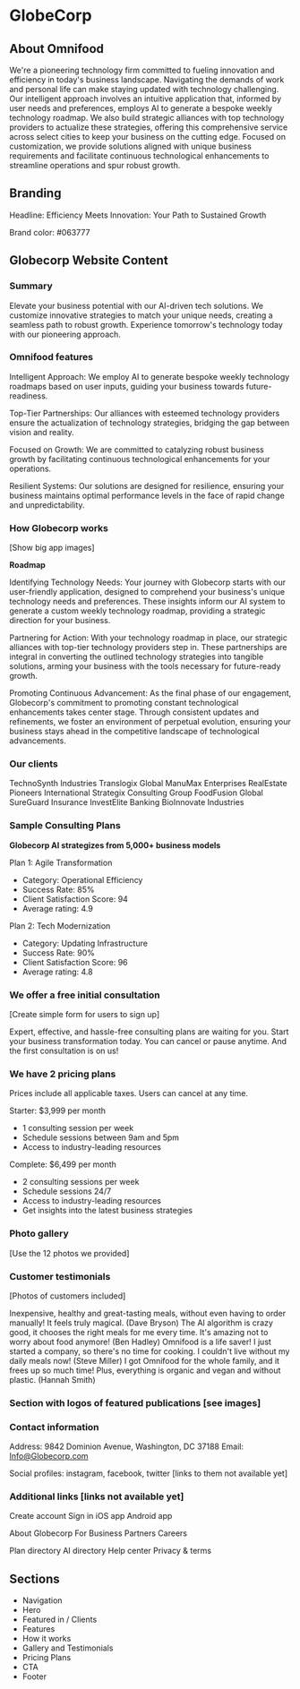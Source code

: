 # GlobeCorp

## About Omnifood

We're a pioneering technology firm committed to fueling innovation and efficiency in today's business landscape. Navigating the demands of work and personal life can make staying updated with technology challenging. Our intelligent approach involves an intuitive application that, informed by user needs and preferences, employs AI to generate a bespoke weekly technology roadmap. We also build strategic alliances with top technology providers to actualize these strategies, offering this comprehensive service across select cities to keep your business on the cutting edge. Focused on customization, we provide solutions aligned with unique business requirements and facilitate continuous technological enhancements to streamline operations and spur robust growth.

## Branding

Headline: Efficiency Meets Innovation: Your Path to Sustained Growth

Brand color: #063777

## Globecorp Website Content

### Summary

Elevate your business potential with our AI-driven tech solutions. We customize innovative strategies to match your unique needs, creating a seamless path to robust growth. Experience tomorrow's technology today with our pioneering approach.

### Omnifood features

Intelligent Approach: We employ AI to generate bespoke weekly technology roadmaps based on user inputs, guiding your business towards future-readiness.

Top-Tier Partnerships: Our alliances with esteemed technology providers ensure the actualization of technology strategies, bridging the gap between vision and reality.

Focused on Growth: We are committed to catalyzing robust business growth by facilitating continuous technological enhancements for your operations.

Resilient Systems: Our solutions are designed for resilience, ensuring your business maintains optimal performance levels in the face of rapid change and unpredictability.

### How Globecorp works

[Show big app images]

**Roadmap**

Identifying Technology Needs: Your journey with Globecorp starts with our user-friendly application, designed to comprehend your business's unique technology needs and preferences. These insights inform our AI system to generate a custom weekly technology roadmap, providing a strategic direction for your business.

Partnering for Action: With your technology roadmap in place, our strategic alliances with top-tier technology providers step in. These partnerships are integral in converting the outlined technology strategies into tangible solutions, arming your business with the tools necessary for future-ready growth.

Promoting Continuous Advancement: As the final phase of our engagement, Globecorp's commitment to promoting constant technological enhancements takes center stage. Through consistent updates and refinements, we foster an environment of perpetual evolution, ensuring your business stays ahead in the competitive landscape of technological advancements.

### Our clients

TechnoSynth Industries
Translogix Global
ManuMax Enterprises
RealEstate Pioneers International
Strategix Consulting Group
FoodFusion Global
SureGuard Insurance
InvestElite Banking
BioInnovate Industries

### Sample Consulting Plans

**Globecorp AI strategizes from 5,000+ business models**

Plan 1: Agile Transformation

- Category: Operational Efficiency
- Success Rate: 85%
- Client Satisfaction Score: 94
- Average rating: 4.9

Plan 2: Tech Modernization

- Category: Updating Infrastructure
- Success Rate: 90%
- Client Satisfaction Score: 96
- Average rating: 4.8

### We offer a free initial consultation

[Create simple form for users to sign up]

Expert, effective, and hassle-free consulting plans are waiting for you. Start your business transformation today. You can cancel or pause anytime. And the first consultation is on us!

### We have 2 pricing plans

Prices include all applicable taxes. Users can cancel at any time.

Starter: $3,999 per month

- 1 consulting session per week
- Schedule sessions between 9am and 5pm
- Access to industry-leading resources

Complete: $6,499 per month

- 2 consulting sessions per week
- Schedule sessions 24/7
- Access to industry-leading resources
- Get insights into the latest business strategies

### Photo gallery

[Use the 12 photos we provided]

### Customer testimonials

[Photos of customers included]

Inexpensive, healthy and great-tasting meals, without even having to order manually! It feels truly magical. (Dave Bryson)
The AI algorithm is crazy good, it chooses the right meals for me every time. It's amazing not to worry about food anymore! (Ben Hadley)
Omnifood is a life saver! I just started a company, so there's no time for cooking. I couldn't live without my daily meals now! (Steve Miller)
I got Omnifood for the whole family, and it frees up so much time! Plus, everything is organic and vegan and without plastic. (Hannah Smith)

### Section with logos of featured publications [see images]

### Contact information

Address: 9842 Dominion Avenue, Washington, DC 37188
Email: Info@Globecorp.com

Social profiles: instagram, facebook, twitter [links to them not available yet]

### Additional links [links not available yet]

Create account
Sign in
iOS app
Android app

About Globecorp
For Business
Partners
Careers

Plan directory
AI directory
Help center
Privacy & terms

## Sections

- Navigation
- Hero
- Featured in / Clients
- Features
- How it works
- Gallery and Testimonials
- Pricing Plans
- CTA
- Footer
